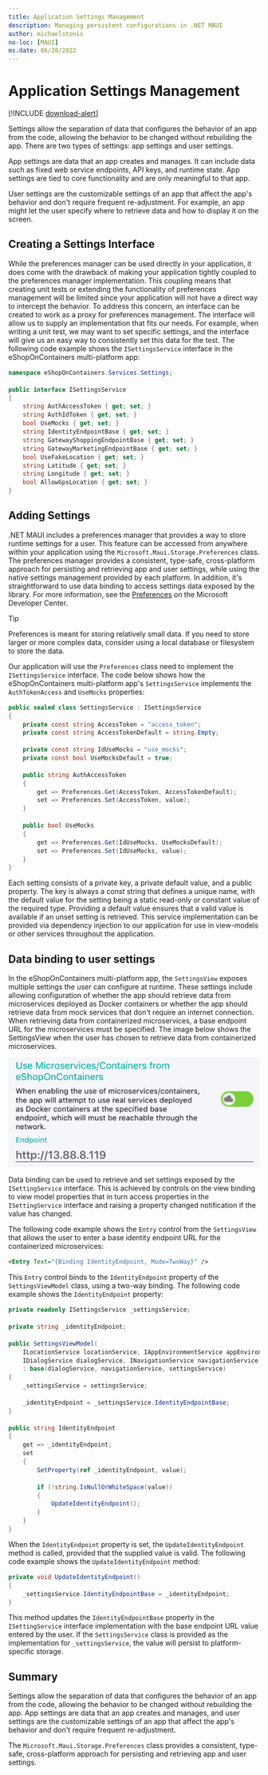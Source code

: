 ```yaml
---
title: Application Settings Management
description: Managing persistent configurations in .NET MAUI
author: michaelstonis
no-loc: [MAUI]
ms.date: 06/28/2022
---
```


# Application Settings Management

[!INCLUDE [download-alert](includes/download-alert.md)]

Settings allow the separation of data that configures the behavior of an app from the code, allowing the behavior to be changed without rebuilding the app. There are two types of settings: app settings and user settings.

App settings are data that an app creates and manages. It can include data such as fixed web service endpoints, API keys, and runtime state. App settings are tied to core functionality and are only meaningful to that app.

User settings are the customizable settings of an app that affect the app's behavior and don't require frequent re-adjustment. For example, an app might let the user specify where to retrieve data and how to display it on the screen.

## Creating a Settings Interface

While the preferences manager can be used directly in your application, it does come with the drawback of making your application tightly coupled to the preferences manager implementation. This coupling means that creating unit tests or extending the functionality of preferences management will be limited since your application will not have a direct way to intercept the behavior. To address this concern, an interface can be created to work as a proxy for preferences management. The interface will allow us to supply an implementation that fits our needs. For example, when writing a unit test, we may want to set specific settings, and the interface will give us an easy way to consistently set this data for the test. The following code example shows the `ISettingsService` interface in the eShopOnContainers multi-platform app:

```csharp
namespace eShopOnContainers.Services.Settings;

public interface ISettingsService
{
    string AuthAccessToken { get; set; }
    string AuthIdToken { get; set; }
    bool UseMocks { get; set; }
    string IdentityEndpointBase { get; set; }
    string GatewayShoppingEndpointBase { get; set; }
    string GatewayMarketingEndpointBase { get; set; }
    bool UseFakeLocation { get; set; }
    string Latitude { get; set; }
    string Longitude { get; set; }
    bool AllowGpsLocation { get; set; }
}
```

## Adding Settings

.NET MAUI includes a preferences manager that provides a way to store runtime settings for a user. This feature can be accessed from anywhere within your application using the `Microsoft.Maui.Storage.Preferences` class. The preferences manager provides a consistent, type-safe, cross-platform approach for persisting and retrieving app and user settings, while using the native settings management provided by each platform. In addition, it's straightforward to use data binding to access settings data exposed by the library. For more information, see the [Preferences](/dotnet/maui/platform-integration/storage/preferences) on the Microsoft Developer Center.

> [!TIP]
> Preferences is meant for storing relatively small data. If you need to store larger or more complex data, consider using a local database or filesystem to store the data.

Our application will use the `Preferences` class need to implement the `ISettingsService` interface. The code below shows how the eShopOnContainers multi-platform app's `SettingsService` implements the `AuthTokenAccess` and `UseMocks` properties:

```csharp
public sealed class SettingsService : ISettingsService
{
    private const string AccessToken = "access_token";
    private const string AccessTokenDefault = string.Empty;

    private const string IdUseMocks = "use_mocks";
    private const bool UseMocksDefault = true;

    public string AuthAccessToken
    {
        get => Preferences.Get(AccessToken, AccessTokenDefault);
        set => Preferences.Set(AccessToken, value);
    }

    public bool UseMocks
    {
        get => Preferences.Get(IdUseMocks, UseMocksDefault);
        set => Preferences.Set(IdUseMocks, value);
    }
}
```

Each setting consists of a private key, a private default value, and a public property. The key is always a const string that defines a unique name, with the default value for the setting being a static read-only or constant value of the required type. Providing a default value ensures that a valid value is available if an unset setting is retrieved. This service implementation can be provided via dependency injection to our application for use in view-models or other services throughout the application.

## Data binding to user settings

In the eShopOnContainers multi-platform app, the `SettingsView` exposes multiple settings the user can configure at runtime. These settings include allowing configuration of whether the app should retrieve data from microservices deployed as Docker containers or whether the app should retrieve data from mock services that don't require an internet connection. When retrieving data from containerized microservices, a base endpoint URL for the microservices must be specified. The image below shows the SettingsView when the user has chosen to retrieve data from containerized microservices.

![User settings exposed by the eShopOnContainers multi-platform app.](./media/endpoint_settings.png)

Data binding can be used to retrieve and set settings exposed by the `ISettingService` interface. This is achieved by controls on the view binding to view model properties that in turn access properties in the `ISettingService` interface and raising a property changed notification if the value has changed.

The following code example shows the `Entry` control from the `SettingsView` that allows the user to enter a base identity endpoint URL for the containerized microservices:

```xml
<Entry Text="{Binding IdentityEndpoint, Mode=TwoWay}" />
```

This `Entry` control binds to the `IdentityEndpoint` property of the `SettingsViewModel` class, using a two-way binding. The following code example shows the `IdentityEndpoint` property:

```csharp
private readonly ISettingsService _settingsService;

private string _identityEndpoint;

public SettingsViewModel(
    ILocationService locationService, IAppEnvironmentService appEnvironmentService,
    IDialogService dialogService, INavigationService navigationService, ISettingsService settingsService)
    : base(dialogService, navigationService, settingsService)
{
    _settingsService = settingsService;

    _identityEndpoint = _settingsService.IdentityEndpointBase;
}

public string IdentityEndpoint
{
    get => _identityEndpoint;
    set
    {
        SetProperty(ref _identityEndpoint, value);

        if (!string.IsNullOrWhiteSpace(value))
        {
            UpdateIdentityEndpoint();
        }
    }
}
```

When the `IdentityEndpoint` property is set, the `UpdateIdentityEndpoint` method is called, provided that the supplied value is valid. The following code example shows the `UpdateIdentityEndpoint` method:

```csharp
private void UpdateIdentityEndpoint()
{
    _settingsService.IdentityEndpointBase = _identityEndpoint;
}
```

This method updates the `IdentityEndpointBase` property in the `ISettingService` interface implementation with the base endpoint URL value entered by the user. If the `SettingsService` class is provided as the implementation for `_settingsService`, the value will persist to platform-specific storage.

## Summary

Settings allow the separation of data that configures the behavior of an app from the code, allowing the behavior to be changed without rebuilding the app. App settings are data that an app creates and manages, and user settings are the customizable settings of an app that affect the app's behavior and don't require frequent re-adjustment.

The `Microsoft.Maui.Storage.Preferences` class provides a consistent, type-safe, cross-platform approach for persisting and retrieving app and user settings.
